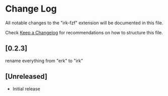 # Change Log

All notable changes to the "irk-fzf" extension will be documented in this file.

Check [Keep a Changelog](http://keepachangelog.com/) for recommendations on how to structure this file.

## [0.2.3]

rename everything from "erk" to "irk"

## [Unreleased]

- Initial release
